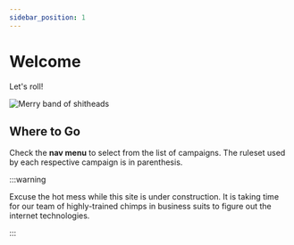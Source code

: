 ```yaml
---
sidebar_position: 1
---
```


# Welcome

Let's roll!

![Merry band of shitheads](./4d20.GIF)

## Where to Go

Check the **nav menu** to select from the list of campaigns. The ruleset used by each respective campaign is in parenthesis.

:::warning

Excuse the hot mess while this site is under construction. It is taking time for our team of highly-trained chimps in business suits to figure out the internet technologies.

:::